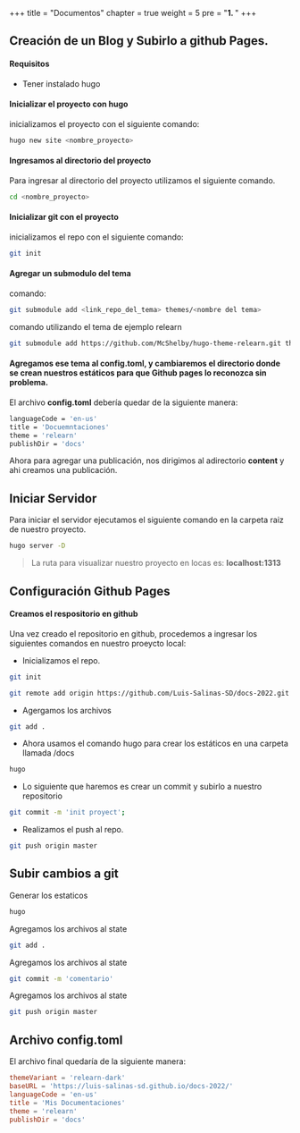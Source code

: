 +++
title = "Documentos"
chapter = true
weight = 5
pre = "<b>1. </b>"
+++

## Creación de un Blog y Subirlo a github Pages.

#### Requisitos

- Tener instalado hugo

#### Inicializar el proyecto con hugo

inicializamos el proyecto con el siguiente comando:

```bash
hugo new site <nombre_proyecto>
```

#### Ingresamos al directorio del proyecto

Para ingresar al directorio del proyecto utilizamos el siguiente comando.

```bash
cd <nombre_proyecto>
```

#### Inicializar git con el proyecto

inicializamos el repo con el siguiente comando:

```bash
git init
```

#### Agregar un submodulo del tema

comando:

```bash
git submodule add <link_repo_del_tema> themes/<nombre del tema>
```

comando utilizando el tema de ejemplo relearn

```bash
git submodule add https://github.com/McShelby/hugo-theme-relearn.git themes/relearn
```

#### Agregamos ese tema al config.toml, y cambiaremos el directorio donde se crean nuestros estáticos para que Github pages lo reconozca sin problema.

El archivo **config.toml** debería quedar de la siguiente manera:

```bash
languageCode = 'en-us'
title = 'Docuemntaciones'
theme = 'relearn'
publishDir = 'docs'
```

Ahora para agregar una publicación, nos dirigimos al adirectorio **content** y ahi creamos una publicación.

## Iniciar Servidor

Para iniciar el servidor ejecutamos el siguiente comando en la carpeta raiz de nuestro proyecto.

```bash
hugo server -D
```

> La ruta para visualizar nuestro proyecto en locas es: **localhost:1313**

## Configuración Github Pages

#### Creamos el respositorio en github

Una vez creado el repositorio en github, procedemos a ingresar los siguientes comandos en nuestro proeycto local:

- Inicializamos el repo.

```bash
git init
```

```bash
git remote add origin https://github.com/Luis-Salinas-SD/docs-2022.git
```

- Agergamos los archivos

```bash
git add .
```

- Ahora usamos el comando hugo para crear los estáticos en una carpeta llamada /docs

```bash
hugo
```

- Lo siguiente que haremos es crear un commit y subirlo a nuestro repositorio

```bash
git commit -m 'init proyect';

```

- Realizamos el push al repo.

```bash
git push origin master
```

## Subir cambios a git

Generar los estaticos

```bash
hugo
```

Agregamos los archivos al state

```bash
git add .
```

Agregamos los archivos al state

```bash
git commit -m 'comentario'
```

Agregamos los archivos al state

```bash
git push origin master
```

## Archivo config.toml

El archivo final quedaría de la siguiente manera:

```toml
themeVariant = 'relearn-dark'
baseURL = 'https://luis-salinas-sd.github.io/docs-2022/'
languageCode = 'en-us'
title = 'Mis Documentaciones'
theme = 'relearn'
publishDir = 'docs'
```
